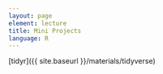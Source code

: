 ```yaml
---
layout: page
element: lecture
title: Mini Projects
language: R
---
```


[tidyr]({{ site.baseurl }}/materials/tidyverse)
